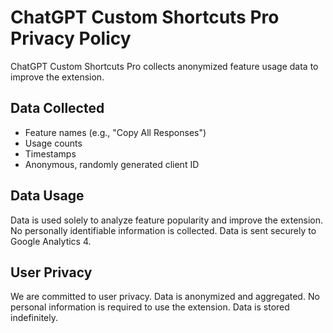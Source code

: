 # ChatGPT Custom Shortcuts Pro Privacy Policy

ChatGPT Custom Shortcuts Pro collects anonymized feature usage data to improve the extension.

## Data Collected

- Feature names (e.g., "Copy All Responses")
- Usage counts
- Timestamps
- Anonymous, randomly generated client ID

## Data Usage

Data is used solely to analyze feature popularity and improve the extension. No personally identifiable information is collected. Data is sent securely to Google Analytics 4.

## User Privacy

We are committed to user privacy. Data is anonymized and aggregated. No personal information is required to use the extension. Data is stored indefinitely.
